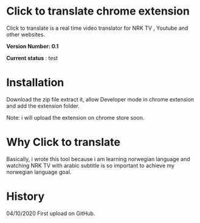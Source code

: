 # Click to translate chrome extension

Click to translate is a real time video translator for NRK TV , Youtube and other websites.

**Version Number: 0.1**

**Current status** : test

# Installation

Download the zip file extract it, allow Developer mode in chrome extension and add the extension folder.

Note: i will upload the extension on chrome store soon.

# Why Click to translate

Basically, i wrote this tool because i am learning norwegian language and watching NRK TV with arabic subtitle is so important to achieve my norwegian language goal.

# History

04/10/2020   First upload on GitHub.


